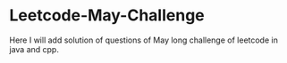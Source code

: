 # Leetcode-May-Challenge
Here I will add solution of questions of May long challenge of leetcode in java and cpp.
